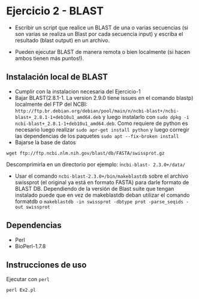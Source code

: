 # Ejercicio 2 - BLAST

- Escribir un script que realice un BLAST de una o varias secuencias (si son varias se
realiza un Blast por cada secuencia input) y escriba el resultado (blast output) en un archivo.

- Pueden ejecutar BLAST de manera remota o bien localmente (si hacen ambos tienen más puntos!).

## Instalación local de BLAST

- Cumplir con la instalacion necesaria del Ejercicio-1
- Bajar BLAST(2.8.1-1. La version 2.9.0 tiene issues en el comando blastp) localmente del FTP del NCBI: `http://ftp.br.debian.org/debian/pool/main/n/ncbi-blast+/ncbi-blast+_2.8.1-1+deb10u1_amd64.deb` y luego instalarlo con `sudo dpkg -i ncbi-blast+_2.8.1-1+deb10u1_amd64.deb`. Como requiere de python es necesario luego realizar `sudo apr-get install python` y luego corregir las dependencias de los paquetes `sudo apt --fix-broken install`
- Bajarse la base de datos

```
wget ftp://ftp.ncbi.nlm.nih.gov/blast/db/FASTA/swissprot.gz 
```

Descomprimirla en un directorio por ejemplo: i`ncbi-blast- 2.3.0+/data/`

- Usar el comando `ncbi-blast-2.3.0+/bin/makeblastdb` sobre el archivo swissprot (el original ya está en formato FASTA) para darle formato de BLAST DB. Dependiendo de la versión de Blast suite que tengan instalado puede que en vez de makeblastdb deban utilizar el comando formatdb o `makeblastdb -in swissprot -dbtype prot -parse_seqids -out swissprot`

## Dependencias

- Perl
- BioPerl-1.7.8

## Instrucciones de uso
Ejecutar con `perl`

```
perl Ex2.pl
```